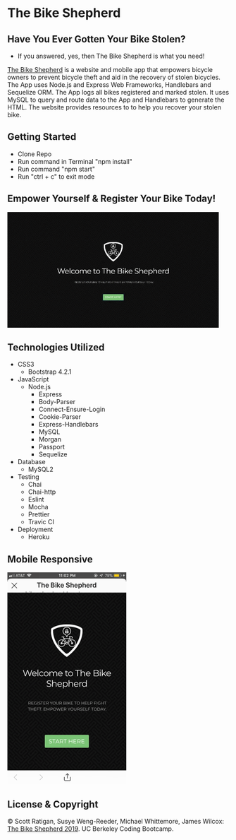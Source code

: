 # The Bike Shepherd

## Have You Ever Gotten Your Bike Stolen?

- If you answered, yes, then The Bike Shepherd is what you need!

[The Bike Shepherd](https://bike-shepherd.herokuapp.com/) is a website and mobile app that empowers bicycle owners to prevent bicycle theft and aid in the recovery of stolen bicycles. The App uses Node.js and Express Web Frameworks, Handlebars and Sequelize ORM. The App logs all bikes registered and marked stolen. It uses MySQL to query and route data to the App and Handlebars to generate the HTML. The website provides resources to to help you recover your stolen bike.
 

## Getting Started

- Clone Repo
- Run command in Terminal "npm install"
- Run command "npm start"
- Run "ctrl + c" to exit mode


## Empower Yourself & Register Your Bike Today!

![bikeShepherdWebsite](public/images/bikeShepherdApp.gif "Bike Shepherd Website")


## Technologies Utilized

- CSS3
    - Bootstrap 4.2.1
- JavaScript
    - Node.js
        - Express
        - Body-Parser
        - Connect-Ensure-Login
        - Cookie-Parser
        - Express-Handlebars
        - MySQL
        - Morgan
        - Passport
        - Sequelize
- Database
    - MySQL2
- Testing
    - Chai
    - Chai-http
    - Eslint
    - Mocha
    - Prettier
    - Travic CI
- Deployment
    - Heroku


## Mobile Responsive

![bikeShepherdApp](public/images/bikeShepherdMobile.gif "Bike Shepherd Mobile App")


## License & Copyright

&copy; Scott Ratigan, Susye Weng-Reeder, Michael Whittemore, James Wilcox: [The Bike Shepherd 2019](https://bike-shepherd.herokuapp.com/). UC Berkeley Coding Bootcamp.
